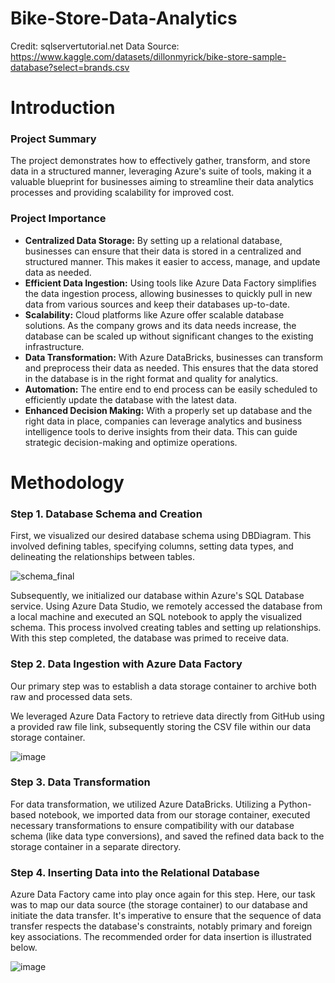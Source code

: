 # Bike-Store-Data-Analytics

Credit: sqlservertutorial.net 
Data Source: https://www.kaggle.com/datasets/dillonmyrick/bike-store-sample-database?select=brands.csv

# Introduction

### Project Summary

The project demonstrates how to effectively gather, transform, and store data in a structured manner, leveraging Azure's suite of tools, making it a valuable blueprint for businesses aiming to streamline their data analytics processes and providing scalability for improved cost.

### Project Importance
- **Centralized Data Storage:** By setting up a relational database, businesses can ensure that their data is stored in a centralized and structured manner. This makes it easier to access, manage, and update data as needed.
- **Efficient Data Ingestion:** Using tools like Azure Data Factory simplifies the data ingestion process, allowing businesses to quickly pull in new data from various sources and keep their databases up-to-date.
- **Scalability:** Cloud platforms like Azure offer scalable database solutions. As the company grows and its data needs increase, the database can be scaled up without significant changes to the existing infrastructure.
- **Data Transformation:** With Azure DataBricks, businesses can transform and preprocess their data as needed. This ensures that the data stored in the database is in the right format and quality for analytics.
- **Automation:** The entire end to end process can be easily scheduled to efficiently update the database with the latest data.
- **Enhanced Decision Making:** With a properly set up database and the right data in place, companies can leverage analytics and business intelligence tools to derive insights from their data. This can guide strategic decision-making and optimize operations.

# Methodology

### Step 1. Database Schema and Creation

First, we visualized our desired database schema using DBDiagram. This involved defining tables, specifying columns, setting data types, and delineating the relationships between tables.

![schema_final](https://github.com/chrisxj33/Bike-Store-Data-Analytics/assets/53899548/8f92c7f7-5888-4357-a60c-011aecb06e97)

Subsequently, we initialized our database within Azure's SQL Database service. Using Azure Data Studio, we remotely accessed the database from a local machine and executed an SQL notebook to apply the visualized schema. This process involved creating tables and setting up relationships. With this step completed, the database was primed to receive data.

### Step 2. Data Ingestion with Azure Data Factory

Our primary step was to establish a data storage container to archive both raw and processed data sets.

We leveraged Azure Data Factory to retrieve data directly from GitHub using a provided raw file link, subsequently storing the CSV file within our data storage container.

![image](https://github.com/chrisxj33/Bike-Store-Data-Analytics/assets/53899548/703b19a4-78a9-448a-9916-4ea4dfbecb8d)

### Step 3. Data Transformation

For data transformation, we utilized Azure DataBricks. Utilizing a Python-based notebook, we imported data from our storage container, executed necessary transformations to ensure compatibility with our database schema (like data type conversions), and saved the refined data back to the storage container in a separate directory.

### Step 4. Inserting Data into the Relational Database

Azure Data Factory came into play once again for this step. Here, our task was to map our data source (the storage container) to our database and initiate the data transfer. It's imperative to ensure that the sequence of data transfer respects the database's constraints, notably primary and foreign key associations. The recommended order for data insertion is illustrated below.

![image](https://github.com/chrisxj33/Bike-Store-Data-Analytics/assets/53899548/28fc04ca-f764-4a90-845a-d51c981bb13f)
